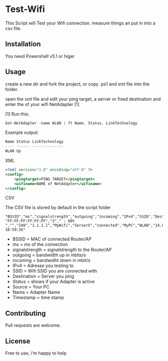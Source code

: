 # Test-Wifi

This Script will Test your Wifi connection. measure things an put in into a csv file.

## Installation

You need Powershell v5.1 or higer 


## Usage

create a new dir and fork the project, or copy .ps1 and xml file into the folder.

open the xml file and edit your ping target, a server or fixed destination and enter the of your wifi NetAdapter [1]

[1] Run this: 
``` powershell
Get-NetAdapter -name WLAN | ft Name, Status, LinkTechnology
```
Example output:

``` powershell
Name Status LinkTechnology
---- ------ --------------
WLAN Up
```

XML
``` xml
<?xml version="1.0" encoding="utf-8" ?>
<config>
    <pingtarget>PING TARGET</pingtarget>
    <wifiname>NAME of NetAdapter</wifiname>
</config>
```

CSV

The CSV file is stored by default in the script folder 

``` CSV
"BSSID","ms","signalstrength","outgoing","incoming","IPv4","SSID","Destination","Status","Source","Name","timestamp"
"FF:FF:FF:FF:FF:FF","3"," : 60% ","","240","1.1.1.1","MyWifi","ServerX","connected","MyPC","WLAN","14.04.2023 10:59:26"
``` 
- BSSID = MAC of connected Router/AP
- ms = ms of the connection
- signalstrength = signalstrength to the Router/AP
- outgoing = bandwidth up in mbits/s
- incoming = bandwidht down in mbit/s
- IPv4 = Adresse you testing to
- SSID = Wifi SSID you are connected with
- Destination = Server you ping
- Status = shows if your Adapter is active
- Source = Your PC
- Name = Adapter Name
- Timestamp = time stamp

## Contributing

Pull requests are welcome. 

## License

Free to use, i'm happy to help